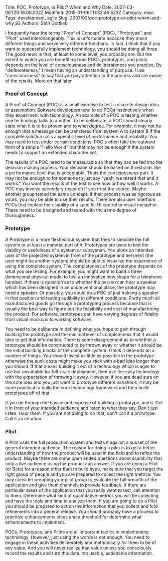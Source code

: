 Title: POC, Prototype, or Pilot? When and Why
Date: 2007-03-06T20:18:00.002Z
Modified: 2015-01-06T11:32:49.523Z
Category: misc
Tags: development, agile
Slug: 2007/03/poc-prototype-or-pilot-when-and-why_92
Authors: Seth Gottlieb

I frequently hear the terms "Proof of Concept" (POC), "Prototype", and "Pilot" used interchangeably. This is unfortunate because they mean different things and serve very different functions. In fact, I think that if you want to successfully implement technology, you should be doing all three. The good news is that, at least to some level, you probably are. But the extent to which you are benefiting from POCs, prototypes, and pilots depends on the level of consciousness and deliberateness you practice. By "deliberateness," I mean having an understanding of purpose. I use "consciousness" to say that you pay attention to the process and are aware of the results. More on that later.  

### Proof of Concept

  
A Proof of Concept (POC) is a small exercise to test a discrete design idea or assumption. Software developers tend to do POCs instinctively when they experiment with technology. An example of a POC is testing whether one technology talks to another. To be deliberate, a POC should clearly state what it is to be proven and to what degree. For example, it may not be enough that a message can be transfered from system A to system B if the complete solution calls a specific level of performance and reliability. You may need to test under certain conditions. POC's often take the outward form of a simple "Hello World" but that may not be enough if the system needs to support an extended character set.  
  
The results of a POC need to be measurable so that they can be fed into the decision making process. Your decision should be based on thresholds like a performance level that is acceptable. Thats the consciousness part. It may not be enough to for someone to just say "yeah, we tested that and it works." You want the results of the test to see how or how well it works. A POC may involve secondary research if you trust the source. Maybe another group tested the same concept. If their process was as rigorous as yours, you may be able to use their results. There are also user interface POCs that explore the usability of a specific UI control or visual metaphor. These need to be designed and tested with the same degree of thoroughness.  

### Prototype

  
A Prototype is a more fleshed out system that tries to simulate the full system or at least a material part of it. Prototypes are used to test the viability or usefulness of a system or subsystem. You plunk an intended user of the projected system in front of the prototype and he/she/it (the user might be another system) should be able to visualize the experience of using the complete system. The completeness of the prototype depends on what you are testing. For example, you might want to build a three dimensional physical model to test an innovative new shape for a telephone handset. If there is question as to whether the person can hear a speaker which has been designed in an unconventional place, the prototype may need a speaker. Or possibly, you could do a POC of just holding a speaker in that position and testing audibility in different conditions. Pretty much all manufactured goods go through a prototyping process because that is usually the best way to figure out the feasibility and cost of manufacturing the product. For software, prototypes can have varying degrees of fidelity from visual mockups to working software.  
  
You need to be deliberate in defining what you hope to gain through building the prototype and the minimal level of completeness that it would take to get that information. There is some disagreement as to whether a prototype should be constructed to be thrown away or whether it should be the initial building blocks of the complete system. I think it depends on a number of things. You should invest as little as possible in the prototype otherwise the sunk costs might make you stick with a bad idea longer than you should. If that means building it out of a technology which is agile to use but unsuitable for full scale deployment, then use the easy technology with the expectation of throwing it away. However, if you are dead sure on the core idea and you just want to prototype different variations, it may be more practical to build the core technology framework and then build prototypes off of that.  
  
If you go through the hassle and expense of building a prototype, use it. Get it in front of your intended audience and listen to what they say. Don't just listen. <span style="font-style: italic;">Hear</span> them. If you are not doing to do that, don't call it a prototype. Call it an iteration.  

### Pilot

  
A Pilot uses the full production system and tests it against a subset of the general intended audience. The reason for doing a pilot is to get a better understanding of how the product will be used in the field and to refine the product. Maybe there are some open ended questions about scalability that only a live audience using the product can answer. If you are doing a Pilot (or Beta) for a reason other than to build hype, make sure that you target the right group of people and you are prepared to collect the right metrics. You may consider prepping your pilot group to evaluate the full breadth of the application and give them channels to provide feedback. If there are particular areas of the application that you really want to test, call attention to them. Determine what kind of quantitative metrics you will be collecting and have the tools and time to analyze them. If you are going to do a Pilot you should be prepared to act on the information that you collect and fold refinements into a general release. You should probably have a process to prioritize enhancements ideas and a threshold for determine what enhancements to implement.  
  
POCs, Prototypes, and Pilots are all important tactics in implementing technology. However, just using the words is not enough. You need to engage in these activities deliberately and methodically for them to be of any value. And you will never realize that value unless you consciously record the results and turn this data into usable, actionable information.
